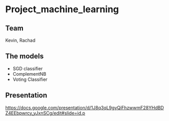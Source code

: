 # Project_machine_learning

## Team
Kevin, Rachad

## The models

- SGD classifier
- ComplementNB
- Voting Classifier

## Presentation

https://docs.google.com/presentation/d/1J8q3qL9gyQiFhzwwmF28YHdBDZ4EEbpwrcy_yJxnSCg/edit#slide=id.p

